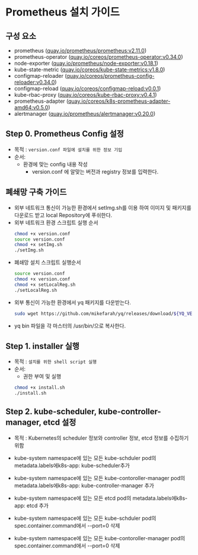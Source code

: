 
# Prometheus 설치 가이드

## 구성 요소
* prometheus ([quay.io/prometheus/prometheus:v2.11.0](https://quay.io/repository/prometheus/prometheus?tag=latest&tab=tags))
* prometheus-operator ([quay.io/coreos/prometheus-operator:v0.34.0](https://quay.io/repository/coreos/prometheus-operator?tag=latest&tab=tags))
* node-exporter ([quay.io/prometheus/node-exporter:v0.18.1](https://quay.io/repository/prometheus/node-exporter?tag=latest&tab=tags))
* kube-state-metric ([quay.io/coreos/kube-state-metrics:v1.8.0](https://quay.io/repository/coreos/kube-state-metrics?tag=latest&tab=tags))
* configmap-reloader ([quay.io/coreos/prometheus-config-reloader:v0.34.0](https://quay.io/repository/coreos/prometheus-config-reloader?tag=latest&tab=tags))
* configmap-reload ([quay.io/coreos/configmap-reload:v0.0.1](https://quay.io/repository/coreos/configmap-reload?tag=latest&tab=tags))
* kube-rbac-proxy ([quay.io/coreos/kube-rbac-proxy:v0.4.1](https://quay.io/repository/coreos/kube-rbac-proxy?tag=latest&tab=tags))
* prometheus-adapter ([quay.io/coreos/k8s-prometheus-adapter-amd64:v0.5.0](https://quay.io/repository/coreos/k8s-prometheus-adapter-amd64?tag=latest&tab=tags))
* alertmanager ([quay.io/prometheus/alertmanager:v0.20.0](https://quay.io/repository/prometheus/alertmanager?tag=latest&tab=tags))



## Step 0. Prometheus Config 설정
* 목적 : `version.conf 파일에 설치를 위한 정보 기입`
* 순서: 
	* 환경에 맞는 config 내용 작성
		* version.conf 에 알맞는 버전과 registry 정보를 입력한다.

## 폐쇄망 구축 가이드
* 외부 네트워크 통신이 가능한 환경에서 setImg.sh를 이용 하여 이미지 및 패키지를 다운로드 받고 local Repository에 푸쉬한다.	
* 외부 네트워크 환경 스크립트 실행 순서
	```bash
	chmod +x version.conf
	source version.conf
	chmod +x setImg.sh
	./setImg.sh
	```
* 폐쇄망 설치 스크립트 실행순서
	```bash
	source version.conf
	chmod +x version.conf
	chmod +x setLocalReg.sh
	./setLocalReg.sh
	```
* 외부 통신이 가능한 환경에서 yq 패키지를 다운받는다.
	```bash
	sudo wget https://github.com/mikefarah/yq/releases/download/${YQ_VERSION}/yq_linux_amd64 -O /usr/bin/yq
	```
* yq bin 파일을 각 마스터의 /usr/bin/으로 복사한다.
## Step 1. installer 실행
* 목적 : `설치를 위한 shell script 실행`
* 순서: 
	* 권한 부여 및 실행
	``` bash
	chmod +x install.sh
	./install.sh
	```


## Step 2. kube-scheduler, kube-controller-manager,  etcd 설정

* 목적 : Kubernetes의 scheduler 정보와 controller 정보, etcd 정보를 수집하기 위함

* kube-system namespace에 있는 모든 kube-schduler pod의 metadata.labels에k8s-app: kube-scheduler추가
* kube-system namespace에 있는 모든 kube-contoroller-manager pod의 metadata.labels에k8s-app: kube-controller-manager 추가
* kube-system namespace에 있는 모든 etcd pod의 metadata.labels에k8s-app: etcd 추가
* kube-system namespace에 있는 모든 kube-schduler pod의 spec.container.command에서 --port=0 삭제
* kube-system namespace에 있는 모든 kube-contoroller-manager pod의 spec.container.command에서 --port=0 삭제

